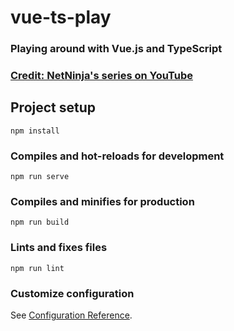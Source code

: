 # vue-ts-play

### Playing around with Vue.js and TypeScript

### [Credit: NetNinja's series on YouTube](https://www.youtube.com/watch?v=JfI5PISLr9w)

## Project setup
```
npm install
```

### Compiles and hot-reloads for development
```
npm run serve
```

### Compiles and minifies for production
```
npm run build
```

### Lints and fixes files
```
npm run lint
```

### Customize configuration
See [Configuration Reference](https://cli.vuejs.org/config/).
